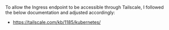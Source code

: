 To allow the Ingress endpoint to be accessible through Tailscale, I followed the below documentation and adjusted accordingly:
- <https://tailscale.com/kb/1185/kubernetes/>
